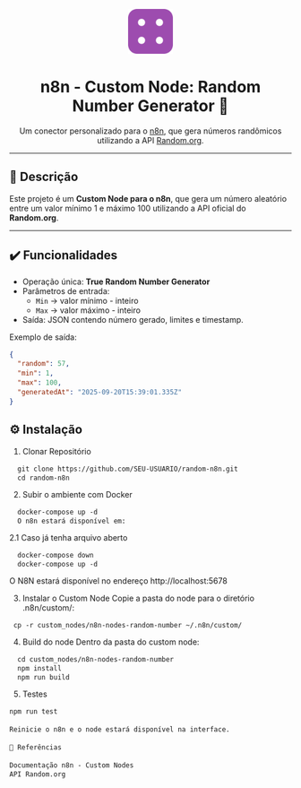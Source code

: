 <p align="center">
  <img src="./custom_nodes/n8n-nodes-random-number/dist/RandomNumber.svg" width="80"/>
</p>

<h1 align="center">n8n - Custom Node: Random Number Generator 🎲</h1>

<p align="center">
  Um conector personalizado para o <a href="https://n8n.io">n8n</a>, que gera números randômicos
  utilizando a API <a href="https://www.random.org/">Random.org</a>.
</p>

---

## 🤖 Descrição
Este projeto é um **Custom Node para o n8n**, que gera um número aleatório entre um valor mínimo 1 e máximo 100 utilizando a API oficial do **Random.org**.

---

## ✔️ Funcionalidades
- Operação única: **True Random Number Generator**  
- Parâmetros de entrada:
  - `Min` → valor mínimo - inteiro
  - `Max` → valor máximo - inteiro
- Saída: JSON contendo número gerado, limites e timestamp.  

Exemplo de saída:
```json
{
  "random": 57,
  "min": 1,
  "max": 100,
  "generatedAt": "2025-09-20T15:39:01.335Z"
}
```

## ⚙️ Instalação
1. Clonar Repositório
```terminal
  git clone https://github.com/SEU-USUARIO/random-n8n.git
  cd random-n8n
```

2. Subir o ambiente com Docker
```terminal
  docker-compose up -d
  O n8n estará disponível em:
```
2.1 Caso já tenha arquivo aberto
```terminal
  docker-compose down
  docker-compose up -d
```
O N8N estará disponível no endereço
http://localhost:5678

3. Instalar o Custom Node
Copie a pasta do node para o diretório .n8n/custom/:
```terminal
 cp -r custom_nodes/n8n-nodes-random-number ~/.n8n/custom/
```

4. Build do node
Dentro da pasta do custom node:

```terminal
  cd custom_nodes/n8n-nodes-random-number
  npm install
  npm run build
```
5. Testes

```terminal
npm run test

Reinicie o n8n e o node estará disponível na interface.

📖 Referências

Documentação n8n - Custom Nodes
API Random.org